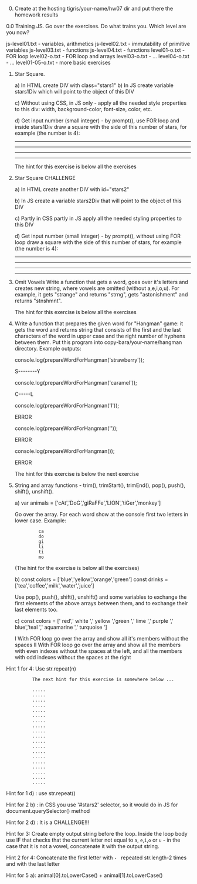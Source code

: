 0. Create at the hosting tigris/your-name/hw07 dir
   and put there the homework results

0.0 Training JS. Go over the exercises. Do what trains you.
   Which level are you now?

   js-level01.txt - variables, arithmetics
   js-level02.txt - immutability of primitive variables
   js-level03.txt - functions
   js-level04.txt - functions
   level01-o.txt - FOR loop
   level02-o.txt - FOR loop and arrays
   level03-o.txt - ...
   level04-o.txt - ...
   level01-05-o.txt - more basic exercises

1. Star Square.

    a) In HTML create DIV with class="stars1"
    b) In JS create variable stars1Div which will point to the object
       of this DIV

    c) Without using CSS, in JS only - apply all the needed style properties
       to this div: width, background-color, font-size, color, etc.

    d)
    Get input number (small integer) - by prompt(), use FOR loop
      and inside stars1Div draw a square with the side of this number of stars,
      for example (the number is 4):
      ****
      ****
      ****
      ****

      The hint for this exercise is below all the exercises

2. Star Square CHALLENGE

    a) In HTML create another DIV with id="stars2"

    b) In JS create a variable stars2Div that will point to the object
       of this DIV

    c) Partly in CSS partly in JS apply all the needed styling properties
       to this DIV

    d) Get input number (small integer) - by prompt(), without using FOR loop
      draw a square with the side of this number of stars,
      for example (the number is 4):
      ****
      ****
      ****
      ****

3. Omit Vowels
    Write a function that gets a word, goes
      over it's letters and creates new string,
      where vowels are omitted (without a,e,i,o,u).
      For example, it gets "strange" and returns "strng",
      gets "astonishment" and returns "stnshmnt".

      The hint for this exercise is below all the exercises

4. Write a function that prepares the given word for "Hangman" game:
   it gets the word and returns string that consists of the first
   and the last characters
   of the word in upper case and the right number of hyphens between them.
   Put this program into copy-bara/your-name/hangman directory.
   Example outputs:

   console.log(prepareWordForHangman('strawberry'));

   S--------Y

   console.log(prepareWordForHangman('caramel'));

   C-----L

   console.log(prepareWordForHangman('I'));

   ERROR

   console.log(prepareWordForHangman(''));

   ERROR

   console.log(prepareWordForHangman());

   ERROR

   The hint for this exercise is below the next exercise

5. String and array functions - trim(),
                                trimStart(), trimEnd(), pop(),
                                push(), shift(), unshift().

   a) var animals = ['cAt','DoG','giRaFFe','LION','tiGer','monkey']

      Go over the array. For each word show at the console
      first two letters in lower case. Example:

                ca
                do
                gi
                li
                ti
                mo

   (The hint for the exercise is below all the exercises)

   b) const colors = ['blue','yellow','orange','green']
      const drinks = ['tea','coffee','milk','water','juice']

      Use pop(), push(), shift(), unshift() and some variables to exchange
      the first elements of the above arrays between them, and
      to exchange their last elements too.

   c) const colors = ['   red','    white   ','   yellow ','green   ','  lime  ',' purple ','   blue','teal   ',' aquamarine   ','  turquoise ']

      I With FOR loop go over the array and show all it's members without the spaces
      II With FOR loop go over the array and show all the members with even indexes
         without the spaces at the left, and all the members with odd indexes without
         the spaces at the right

Hint 1 for 4: Use str.repeat(n)

              The next hint for this exercise is somewhere below ...

              .....
              .....
              .....
              .....
              .....
              .....
              .....
              .....
              .....
              .....
              .....
              .....
              .....
              .....
              .....
              .....
              .....
              .....
              .....


Hint for 1 d) : use str.repeat()

Hint for 2 b) : in CSS you use '#stars2' selector, so it would do
                in JS for document.querySelector() method

Hint for 2 d) : It is a CHALLENGE!!!

Hint for 3: Create empty output string before the loop.
               Inside the loop body use IF that checks that
               the current letter not equal to `a`, `e`,`i`,`o`
               or `u` - in the case that it is not a vowel,
               concatenate it with the output string.

Hint 2 for 4: Concatenate the first letter with `- ` repeated
               str.length-2 times and with the last letter

Hint for 5 a): animal[0].toLowerCase() + animal[1].toLowerCase()
